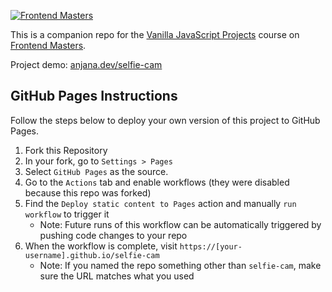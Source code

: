 [![Frontend Masters](https://static.frontendmasters.com/assets/brand/logos/full.png)](https://frontendmasters.com)

This is a companion repo for the [Vanilla JavaScript Projects](https://frontendmasters.com/courses/javascript-projects/) course on [Frontend Masters](https://frontendmasters.com).

Project demo: [anjana.dev/selfie-cam](https://anjana.dev/selfie-cam/)

## GitHub Pages Instructions

Follow the steps below to deploy your own version of this project to GitHub Pages.

1) Fork this Repository
2) In your fork, go to `Settings > Pages`
3) Select `GitHub Pages` as the source. 
4) Go to the `Actions` tab and enable workflows (they were disabled because this repo was forked)
5) Find the `Deploy static content to Pages` action and manually `run workflow` to trigger it
	- Note: Future runs of this workflow can be automatically triggered by pushing code changes to your repo
6) When the workflow is complete, visit `https://[your-username].github.io/selfie-cam`
	- Note: If you named the repo something other than `selfie-cam`, make sure the URL matches what you used
